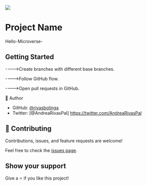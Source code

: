 ![](https://img.shields.io/badge/Microverse-blueviolet)

# Project Name

Hello-Microverse-



## Getting Started

---->Create branches with different base branches.

---->Follow GitHub flow.

---->Open pull requests in GitHub.

👤 Author

- GitHub: [@rivasbolinga](https://github.com/rivasbolinga)
- Twitter: [@AndreaRivasPal] https://twitter.com/AndreaRivasPal



## 🤝 Contributing

Contributions, issues, and feature requests are welcome!

Feel free to check the [issues page](../../issues/).

## Show your support

Give a ⭐️ if you like this project!


